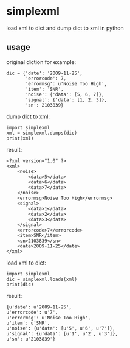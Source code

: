 simplexml
=========

load xml to dict and dump dict to xml in python

usage
-----

original diction for example:

    dic = {'date': '2009-11-25',
           'errorcode': 7,
           'errormsg': u'Noise Too High',
           'item': 'SNR',
           'noise': {'data': [5, 6, 7]},
           'signal': {'data': [1, 2, 3]},
           'sn': 2103839}

dump dict to xml:

    import simplexml
    xml = simplexml.dumps(dic)
    print(xml)

result:

    <?xml version="1.0" ?>
    <xml>
        <noise>
            <data>5</data>
            <data>6</data>
            <data>7</data>
        </noise>
        <errormsg>Noise Too High</errormsg>
        <signal>
            <data>1</data>
            <data>2</data>
            <data>3</data>
        </signal>
        <errorcode>7</errorcode>
        <item>SNR</item>
        <sn>2103839</sn>
        <date>2009-11-25</date>
    </xml>

load xml to dict:

    import simplexml
    dic = simplexml.loads(xml)
    print(dic)

result:

    {u'date': u'2009-11-25',
    u'errorcode': u'7',
    u'errormsg': u'Noise Too High',
    u'item': u'SNR',
    u'noise': {u'data': [u'5', u'6', u'7']},
    u'signal': {u'data': [u'1', u'2', u'3']},
    u'sn': u'2103839'}
